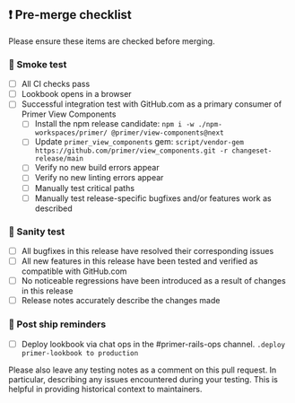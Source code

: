 ## ❗ Pre-merge checklist

Please ensure these items are checked before merging.

### 🔎 Smoke test

- [ ] All CI checks pass
- [ ] Lookbook opens in a browser
- [ ] Successful integration test with GitHub.com as a primary consumer of Primer View Components
  - [ ] Install the npm release candidate: `npm i -w ./npm-workspaces/primer/ @primer/view-components@next`
  - [ ] Update `primer_view_components` gem: `script/vendor-gem https://github.com/primer/view_components.git -r changeset-release/main`
  - [ ] Verify no new build errors appear
  - [ ] Verify no new linting errors appear
  - [ ] Manually test critical paths
  - [ ] Manually test release-specific bugfixes and/or features work as described

### 🤔 Sanity test

- [ ] All bugfixes in this release have resolved their corresponding issues
- [ ] All new features in this release have been tested and verified as compatible with GitHub.com
- [ ] No noticeable regressions have been introduced as a result of changes in this release
- [ ] Release notes accurately describe the changes made

### 🚢 Post ship reminders

- [ ] Deploy lookbook via chat ops in the #primer-rails-ops channel. `.deploy primer-lookbook to production`

Please also leave any testing notes as a comment on this pull request. In particular, describing any issues encountered during your testing. This is helpful in providing historical context to maintainers.

